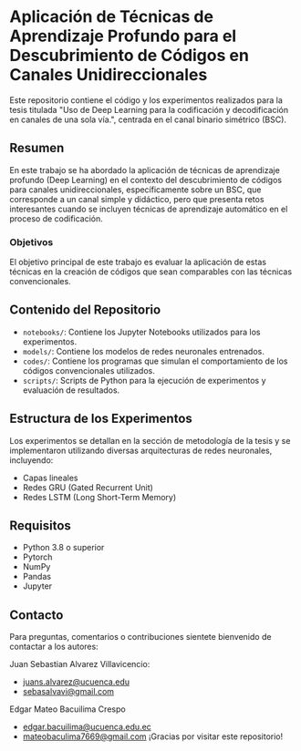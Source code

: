 # Aplicación de Técnicas de Aprendizaje Profundo para el Descubrimiento de Códigos en Canales Unidireccionales

Este repositorio contiene el código y los experimentos realizados para la tesis titulada "Uso de Deep Learning para la codificación y decodificación en canales de una sola vía.", centrada en el canal binario simétrico (BSC).

## Resumen

En este trabajo se ha abordado la aplicación de técnicas de aprendizaje profundo (Deep Learning) en el contexto del descubrimiento de códigos para canales unidireccionales, específicamente sobre un BSC, que corresponde a un canal simple y didáctico, pero que presenta retos interesantes cuando se incluyen técnicas de aprendizaje automático en el proceso de codificación.

### Objetivos

El objetivo principal de este trabajo es evaluar la aplicación de estas técnicas en la creación de códigos que sean comparables con las técnicas convencionales.

## Contenido del Repositorio

- `notebooks/`: Contiene los Jupyter Notebooks utilizados para los experimentos.
- `models/`: Contiene los modelos de redes neuronales entrenados.
- `codes/`: Contiene los programas que simulan el comportamiento de los códigos convencionales utilizados.
- `scripts/`: Scripts de Python para la ejecución de experimentos y evaluación de resultados.

## Estructura de los Experimentos

Los experimentos se detallan en la sección de metodología de la tesis y se implementaron utilizando diversas arquitecturas de redes neuronales, incluyendo:

- Capas lineales
- Redes GRU (Gated Recurrent Unit)
- Redes LSTM (Long Short-Term Memory)

## Requisitos

- Python 3.8 o superior
- Pytorch
- NumPy
- Pandas
- Jupyter

## Contacto

Para preguntas, comentarios o contribuciones sientete bienvenido de contactar a los autores:

Juan Sebastian Alvarez Villavicencio:
- juans.alvarez@ucuenca.edu
- sebasalvavi@gmail.com
  
Edgar Mateo Bacuilima Crespo
- edgar.bacuilima@ucuenca.edu.ec
- mateobaculima7669@gmail.com
¡Gracias por visitar este repositorio!
